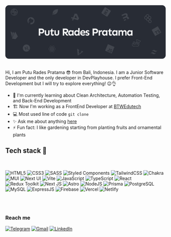 <div align="center">
  <img src="https://github.com/radespratama/radespratama/blob/main/static/BannerKu.png" />
</div>
<br />

Hi, I am Putu Rades Pratama 😎 from Bali, Indonesia. I am a Junior Software Developer and the only developer in DevPlayhouse. I prefer Front-End Development but I will try to explore everything! 😉👌

-   🌱 I'm currently learning about Clean Architecture, Automation Testing, and Back-End Development
-   🏗 Now I'm working as a FrontEnd Developer at [BTWEdutech](https://www.btwedutech.com)
-   💻 Most used line of code `git clone`
-   ✨ Ask me about anything [here](https://github.com/radespratama/radespratama/discussions/1)
-   ⚡ Fun fact: I like gardening starting from planting fruits and ornamental plants

## Tech stack 🚀

<br>
<div align="left">

![HTML5](https://img.shields.io/badge/html5-%23E34F26.svg?style=for-the-badge&logo=html5&logoColor=white)
![CSS3](https://img.shields.io/badge/css3-%231572B6.svg?style=for-the-badge&logo=css3&logoColor=white)
![SASS](https://img.shields.io/badge/SCSS-hotpink.svg?style=for-the-badge&logo=SASS&logoColor=white)
![Styled Components](https://img.shields.io/badge/styled--components-DB7093?style=for-the-badge&logo=styled-components&logoColor=white)
![TailwindCSS](https://img.shields.io/badge/tailwindcss-%2338B2AC.svg?style=for-the-badge&logo=tailwind-css&logoColor=white)
![Chakra](https://img.shields.io/badge/chakra-%234ED1C5.svg?style=for-the-badge&logo=chakraui&logoColor=white)
![MUI](https://img.shields.io/badge/mui-%230EA5E9.svg?style=for-the-badge&logo=mui&logoColor=white)
![Next UI](https://img.shields.io/badge/next_ui-%230AA5F9.svg?style=for-the-badge&logo=next_ui&logoColor=white)
![Vite](https://img.shields.io/badge/vite-%231E1E20.svg?style=for-the-badge&logo=vite&logoColor=white)
![JavaScript](https://img.shields.io/badge/javascript-%23323330.svg?style=for-the-badge&logo=javascript&logoColor=%23F7DF1E)
![TypeScript](https://img.shields.io/badge/typescript-%23007ACC.svg?style=for-the-badge&logo=typescript&logoColor=white)
![React](https://img.shields.io/badge/react-%2320232a.svg?style=for-the-badge&logo=react&logoColor=%2361DAFB)
![Redux Toolkit](https://img.shields.io/badge/redux_toolkit-%2320232a.svg?style=for-the-badge&logo=redux&logoColor=%2361DAFB)
![Next JS](https://img.shields.io/badge/Next-black?style=for-the-badge&logo=next.js&logoColor=white)
![Astro](https://img.shields.io/badge/Astro-FF5D01?style=for-the-badge&logo=astro&logoColor=white)
![NodeJS](https://img.shields.io/badge/node.js-6DA55F?style=for-the-badge&logo=node.js&logoColor=white)
![Prisma](https://img.shields.io/badge/prisma-000?style=for-the-badge&logo=prisma&logoColor=white)
![PostgreSQL](https://img.shields.io/badge/postgresql-16679A?style=for-the-badge&logo=postgresql&logoColor=white)
![MySQL](https://img.shields.io/badge/mysql-1D4ED8?style=for-the-badge&logo=mysql&logoColor=white)
![ExpressJS](https://img.shields.io/badge/express-2DA995?style=for-the-badge&logo=express&logoColor=white)
![Firebase](https://img.shields.io/badge/firebase-%23039BE5.svg?style=for-the-badge&logo=firebase)
![Vercel](https://img.shields.io/badge/vercel-%23000000.svg?style=for-the-badge&logo=vercel&logoColor=white)
![Netlify](https://img.shields.io/badge/netlify-%23000000.svg?style=for-the-badge&logo=netlify&logoColor=#00C7B7)

</div>

<br>

<img align="center" src="https://github-readme-stats.vercel.app/api/top-langs/?username=radespratama&theme=graywhite&hide_border=false&include_all_commits=false&count_private=false&layout=compact" alt="" />


### Reach me

[![Telegram](https://img.shields.io/badge/radespratama%20-%2326A5E4.svg?&style=for-the-badge&logo=telegram&logoColor=white)](https://t.me/radespratama)
[![Gmail](https://img.shields.io/badge/email%20me-%23EA4335.svg?&style=for-the-badge&logo=gmail&logoColor=white)](mailto:radespratamaa@gmail.com)
[![LinkedIn](https://img.shields.io/badge/linkedin-%234A3335.svg?&style=for-the-badge&logo=linkedin&logoColor=white)](https://linkedin.com/in/radespratama)
